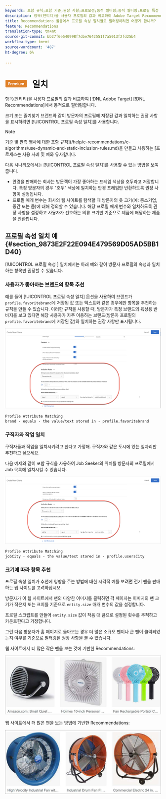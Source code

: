 ```yaml
---
keywords: 포함 규칙;포함 기준;권장 사항;프로모션;동적 필터링;동적 필터링;프로필 특성 일치
description: 항목(엔티티)을 사용자 프로필의 값과 비교하여 Adobe Target Recommendations에서 동적으로 필터링하는 방법을 알아봅니다.
title: Recommendations 활동에서 프로필 속성 일치별로 필터링하려면 어떻게 합니까?
feature: Recommendations
translation-type: tm+mt
source-git-commit: bb27f6e540998f7dbe7642551f7a5013f2fd25b4
workflow-type: tm+mt
source-wordcount: '487'
ht-degree: 6%

---
```



# ![PREMIUMProfile 속성 ](/help/assets/premium.png) 일치

항목(엔티티)을 사용자 프로필의 값과 비교하여 [!DNL Adobe Target] [!DNL Recommendations]에서 동적으로 필터링합니다.

크기 또는 즐겨찾기 브랜드와 같이 방문자의 프로필에 저장된 값과 일치하는 권장 사항을 표시하려면 [!UICONTROL 프로필 속성 일치]를 사용합니다.

>[!NOTE]
>
>기준 및 판촉 행사에 대한 포함 규칙](/help/c-recommendations/c-algorithms/use-dynamic-and-static-inclusion-rules.md)을 만들고 사용하는 [프로세스는 사용 사례 및 예와 유사합니다.

다음 시나리오에서는 [!UICONTROL 프로필 속성 일치]를 사용할 수 있는 방법을 보여줍니다.

* 안경을 판매하는 회사는 방문객이 가장 좋아하는 프레임 색상을 호두라고 저장합니다. 특정 방문자의 경우 &quot;호두&quot; 색상에 일치하는 안경 프레임만 반환하도록 권장 사항이 설정됩니다.
* 프로필 매개 변수는 회사의 웹 사이트를 탐색할 때 방문자의 옷 크기(예: 중소기업, 중간 또는 큼)에 대해 정의할 수 있습니다. 해당 프로필 매개 변수와 일치하도록 권장 사항을 설정하고 사용자가 선호하는 의류 크기만 기준으로 제품에 해당하는 제품을 반환합니다.

## 프로필 속성 일치 예 {#section_9873E2F22E094E479569D05AD5BB1D40}

[!UICONTROL 프로필 속성 ] 일치에서는 아래 예와 같이 방문자 프로필의 속성과 일치하는 항목만 권장할 수 있습니다.

### 사용자가 좋아하는 브랜드의 항목 추천

예를 들어 [!UICONTROL 프로필 속성 일치] 옵션을 사용하여 브랜드가 `profile.favoritebrand`에 저장된 값 또는 텍스트와 같은 경우에만 항목을 추천하는 규칙을 만들 수 있습니다. 이러한 규칙을 사용할 때, 방문자가 특정 브랜드의 육상용 반바지를 보고 있다면 해당 사용자가 자주 이용하는 브랜드(방문자 프로필의 `profile.favoritebrand`에 저장된 값)와 일치하는 권장 사항만 표시됩니다.

![즐겨찾기 브랜드](/help/c-recommendations/c-algorithms/assets/favorite-brand.png)

```
Profile Attribute Matching
brand - equals - the value/text stored in - profile.favoritebrand
```

### 구직자와 작업 일치

구직자들과 직업을 일치시키려고 한다고 가정해. 구직자와 같은 도시에 있는 일자리만 추천하고 싶으세요.

다음 예제와 같이 포함 규칙을 사용하여 Job Seeker의 위치를 방문자의 프로필에서 Job 목록에 일치시킬 수 있습니다.

![사용자 구/군/시](/help/c-recommendations/c-algorithms/assets/city.png)

```
Profile Attribute Matching
jobCity - equals - the value/text stored in - profile.usersCity
```

### 크기에 따라 항목 추천

프로필 속성 일치가 추천에 영향을 주는 방법에 대한 시각적 예를 보려면 전기 팬을 판매하는 웹 사이트를 고려하십시오.

방문자가 이 웹 사이트에서 팬의 다양한 이미지를 클릭하면 각 페이지는 이미지의 팬 크기가 작은지 또는 크지를 기준으로 `entity.size` 매개 변수의 값을 설정합니다.

프로필 스크립트를 만들어 `entity.size` 값이 작음 대 큼으로 설정된 횟수를 추적하고 카운트한다고 가정합니다.

그런 다음 방문자가 홈 페이지로 돌아오는 경우 더 많은 소규모 팬이나 큰 팬이 클릭되었는지 여부를 기준으로 필터링된 권장 사항을 볼 수 있습니다.

웹 사이트에서 더 많은 작은 팬을 보는 것에 기반한 Recommendations:

![소규모 팬 추천](/help/c-recommendations/c-algorithms/assets/small-fans.png)

웹 사이트에서 더 많은 팬을 보는 방법에 기반한 Recommendations:

![대형 팬 추천](/help/c-recommendations/c-algorithms/assets/large-fans.png)